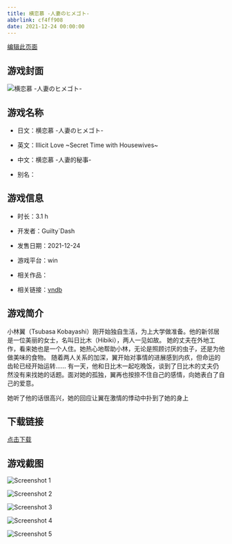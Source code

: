 ```yaml
---
title: 横恋慕 -人妻のヒメゴト-
abbrlink: cf4ff908
date: 2021-12-24 00:00:00
---
```

[编辑此页面](https://github.com/ACG-3/ADV3-source/blob/main/source/_posts/games/%E6%A8%AA%E6%81%8B%E6%85%95%20-%E4%BA%BA%E5%A6%BB%E3%81%AE%E3%83%92%E3%83%A1%E3%82%B4%E3%83%88-.md)

## 游戏封面

![横恋慕 -人妻のヒメゴト-](https://pan.timero.xyz/d/onedrive/img_lib_001/%E6%A8%AA%E6%81%8B%E6%85%95%20-%E4%BA%BA%E5%A6%BB%E3%81%AE%E3%83%92%E3%83%A1%E3%82%B4%E3%83%88-_cover.avif)


## 游戏名称

- 日文：横恋慕 -人妻のヒメゴト-
- 英文：Illicit Love ~Secret Time with Housewives~
- 中文：横恋慕 -人妻的秘事-

- 别名：


## 游戏信息

- 时长：3.1 h
- 开发者：Guilty`Dash
- 发售日期：2021-12-24
- 游戏平台：win
- 相关作品：

- 相关链接：[vndb](https://vndb.org/v32612)


## 游戏简介

小林翼（Tsubasa Kobayashi）刚开始独自生活，为上大学做准备。他的新邻居是一位美丽的女士，名叫日比木（Hibiki），两人一见如故。
她的丈夫在外地工作，看来她也是一个人住。她热心地帮助小林，无论是照顾讨厌的虫子，还是为他做美味的食物。
随着两人关系的加深，翼开始对事情的进展感到内疚，但命运的齿轮已经开始运转......
有一天，他和日比木一起吃晚饭，谈到了日比木的丈夫仍然没有来找她的话题。面对她的孤独，翼再也按捺不住自己的感情，向她表白了自己的爱意。

她听了他的话很高兴，她的回应让翼在激情的悸动中扑到了她的身上




## 下载链接

[点击下载](https://pan.timero.xyz/onedrive/adv_lib_001/%E6%A8%AA%E6%81%8B%E6%85%95%20-%E4%BA%BA%E5%A6%BB%E3%81%AE%E3%83%92%E3%83%A1%E3%82%B4%E3%83%88-)


## 游戏截图


![Screenshot 1](https://pan.timero.xyz/d/onedrive/img_lib_001/%E6%A8%AA%E6%81%8B%E6%85%95%20-%E4%BA%BA%E5%A6%BB%E3%81%AE%E3%83%92%E3%83%A1%E3%82%B4%E3%83%88-_Screenshot_1.avif)

![Screenshot 2](https://pan.timero.xyz/d/onedrive/img_lib_001/%E6%A8%AA%E6%81%8B%E6%85%95%20-%E4%BA%BA%E5%A6%BB%E3%81%AE%E3%83%92%E3%83%A1%E3%82%B4%E3%83%88-_Screenshot_2.avif)

![Screenshot 3](https://pan.timero.xyz/d/onedrive/img_lib_001/%E6%A8%AA%E6%81%8B%E6%85%95%20-%E4%BA%BA%E5%A6%BB%E3%81%AE%E3%83%92%E3%83%A1%E3%82%B4%E3%83%88-_Screenshot_3.avif)

![Screenshot 4](https://pan.timero.xyz/d/onedrive/img_lib_001/%E6%A8%AA%E6%81%8B%E6%85%95%20-%E4%BA%BA%E5%A6%BB%E3%81%AE%E3%83%92%E3%83%A1%E3%82%B4%E3%83%88-_Screenshot_4.avif)

![Screenshot 5](https://pan.timero.xyz/d/onedrive/img_lib_001/%E6%A8%AA%E6%81%8B%E6%85%95%20-%E4%BA%BA%E5%A6%BB%E3%81%AE%E3%83%92%E3%83%A1%E3%82%B4%E3%83%88-_Screenshot_5.avif)

